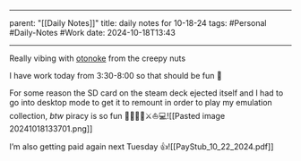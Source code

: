 
---
parent: "[[Daily Notes]]"
title: daily notes for 10-18-24
tags:
	#Personal
	#Daily-Notes 
	#Work
date: 2024-10-18T13:43

---

Really vibing with [otonoke](https://music.apple.com/us/album/otonoke/1771603028?i=1771603031) from the creepy nuts

I have work today from 3:30-8:00 so that should be fun 🫠

For some reason the SD card on the steam deck ejected itself and I had to go into desktop mode to get it to remount in order to play my emulation collection, *btw* piracy is so fun 🏴‍☠️🍺🍺⚔️⛵️💻![[Pasted image 20241018133701.png]]

I’m also getting paid again next Tuesday 👍![[PayStub_10_22_2024.pdf]]